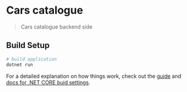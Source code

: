 # Cars catalogue

> Cars catalogue backend side

## Build Setup

``` bash
# build application
dotnet run 

```

For a detailed explanation on how things work, check out the [guide](https://docs.microsoft.com/ru-ru/dotnet/core/tutorials/using-with-xplat-cli) and [docs for .NET CORE buid settings](https://docs.microsoft.com/ru-ru/dotnet/core/tools/dotnet-run?tabs=netcore21).
